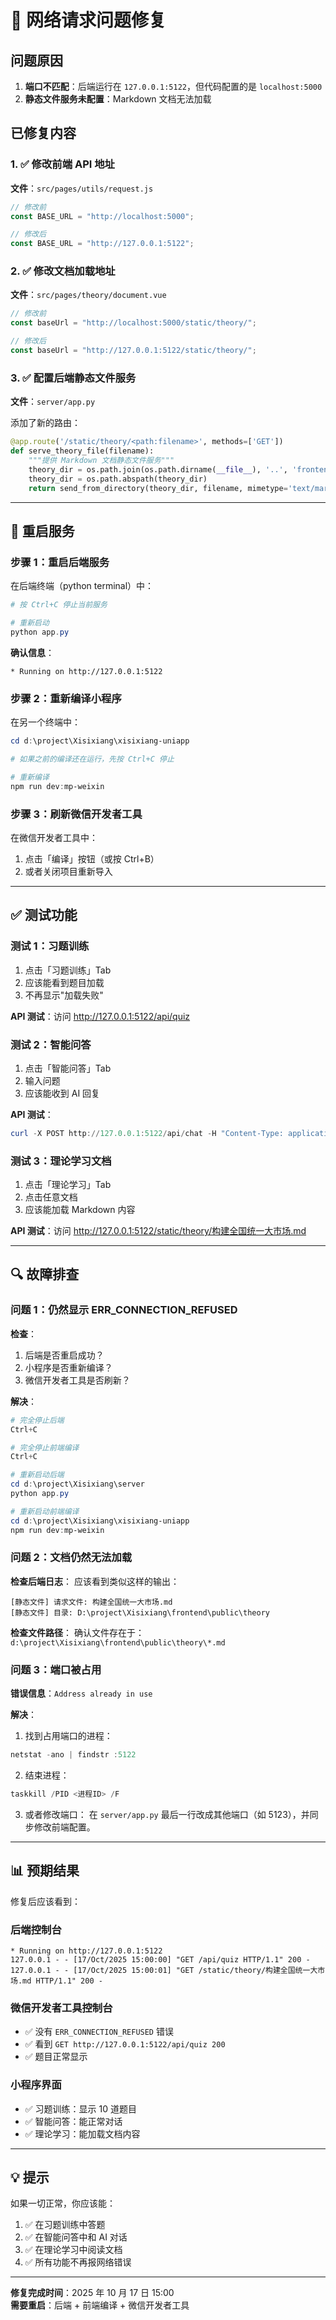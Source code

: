 # 🔧 网络请求问题修复

## 问题原因

1. **端口不匹配**：后端运行在 `127.0.0.1:5122`，但代码配置的是 `localhost:5000`
2. **静态文件服务未配置**：Markdown 文档无法加载

## 已修复内容

### 1. ✅ 修改前端 API 地址

**文件**：`src/pages/utils/request.js`

```javascript
// 修改前
const BASE_URL = "http://localhost:5000";

// 修改后
const BASE_URL = "http://127.0.0.1:5122";
```

### 2. ✅ 修改文档加载地址

**文件**：`src/pages/theory/document.vue`

```javascript
// 修改前
const baseUrl = "http://localhost:5000/static/theory/";

// 修改后
const baseUrl = "http://127.0.0.1:5122/static/theory/";
```

### 3. ✅ 配置后端静态文件服务

**文件**：`server/app.py`

添加了新的路由：

```python
@app.route('/static/theory/<path:filename>', methods=['GET'])
def serve_theory_file(filename):
    """提供 Markdown 文档静态文件服务"""
    theory_dir = os.path.join(os.path.dirname(__file__), '..', 'frontend', 'public', 'theory')
    theory_dir = os.path.abspath(theory_dir)
    return send_from_directory(theory_dir, filename, mimetype='text/markdown; charset=utf-8')
```

---

## 🚀 重启服务

### 步骤 1：重启后端服务

在后端终端（python terminal）中：

```powershell
# 按 Ctrl+C 停止当前服务

# 重新启动
python app.py
```

**确认信息**：

```
* Running on http://127.0.0.1:5122
```

### 步骤 2：重新编译小程序

在另一个终端中：

```powershell
cd d:\project\Xisixiang\xisixiang-uniapp

# 如果之前的编译还在运行，先按 Ctrl+C 停止

# 重新编译
npm run dev:mp-weixin
```

### 步骤 3：刷新微信开发者工具

在微信开发者工具中：

1. 点击「编译」按钮（或按 Ctrl+B）
2. 或者关闭项目重新导入

---

## ✅ 测试功能

### 测试 1：习题训练

1. 点击「习题训练」Tab
2. 应该能看到题目加载
3. 不再显示"加载失败"

**API 测试**：访问 http://127.0.0.1:5122/api/quiz

### 测试 2：智能问答

1. 点击「智能问答」Tab
2. 输入问题
3. 应该能收到 AI 回复

**API 测试**：

```powershell
curl -X POST http://127.0.0.1:5122/api/chat -H "Content-Type: application/json" -d "{\"messages\":[{\"role\":\"user\",\"content\":\"你好\"}]}"
```

### 测试 3：理论学习文档

1. 点击「理论学习」Tab
2. 点击任意文档
3. 应该能加载 Markdown 内容

**API 测试**：访问 http://127.0.0.1:5122/static/theory/构建全国统一大市场.md

---

## 🔍 故障排查

### 问题 1：仍然显示 ERR_CONNECTION_REFUSED

**检查**：

1. 后端是否重启成功？
2. 小程序是否重新编译？
3. 微信开发者工具是否刷新？

**解决**：

```powershell
# 完全停止后端
Ctrl+C

# 完全停止前端编译
Ctrl+C

# 重新启动后端
cd d:\project\Xisixiang\server
python app.py

# 重新启动前端编译
cd d:\project\Xisixiang\xisixiang-uniapp
npm run dev:mp-weixin
```

### 问题 2：文档仍然无法加载

**检查后端日志**：
应该看到类似这样的输出：

```
[静态文件] 请求文件: 构建全国统一大市场.md
[静态文件] 目录: D:\project\Xisixiang\frontend\public\theory
```

**检查文件路径**：
确认文件存在于：`d:\project\Xisixiang\frontend\public\theory\*.md`

### 问题 3：端口被占用

**错误信息**：`Address already in use`

**解决**：

1. 找到占用端口的进程：

```powershell
netstat -ano | findstr :5122
```

2. 结束进程：

```powershell
taskkill /PID <进程ID> /F
```

3. 或者修改端口：
   在 `server/app.py` 最后一行改成其他端口（如 5123），并同步修改前端配置。

---

## 📊 预期结果

修复后应该看到：

### 后端控制台

```
* Running on http://127.0.0.1:5122
127.0.0.1 - - [17/Oct/2025 15:00:00] "GET /api/quiz HTTP/1.1" 200 -
127.0.0.1 - - [17/Oct/2025 15:00:01] "GET /static/theory/构建全国统一大市场.md HTTP/1.1" 200 -
```

### 微信开发者工具控制台

- ✅ 没有 `ERR_CONNECTION_REFUSED` 错误
- ✅ 看到 `GET http://127.0.0.1:5122/api/quiz 200`
- ✅ 题目正常显示

### 小程序界面

- ✅ 习题训练：显示 10 道题目
- ✅ 智能问答：能正常对话
- ✅ 理论学习：能加载文档内容

---

## 💡 提示

如果一切正常，你应该能：

1. ✅ 在习题训练中答题
2. ✅ 在智能问答中和 AI 对话
3. ✅ 在理论学习中阅读文档
4. ✅ 所有功能不再报网络错误

---

**修复完成时间**：2025 年 10 月 17 日 15:00  
**需要重启**：后端 + 前端编译 + 微信开发者工具

